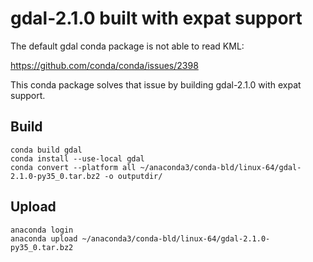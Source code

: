 # gdal-2.1.0 built with expat support
The default gdal conda package is not able to read KML:

https://github.com/conda/conda/issues/2398

This conda package solves that issue by building gdal-2.1.0 with expat support.

## Build
```
conda build gdal
conda install --use-local gdal
conda convert --platform all ~/anaconda3/conda-bld/linux-64/gdal-2.1.0-py35_0.tar.bz2 -o outputdir/
```

## Upload
```
anaconda login
anaconda upload ~/anaconda3/conda-bld/linux-64/gdal-2.1.0-py35_0.tar.bz2
```
